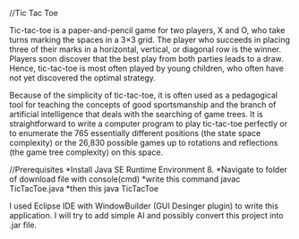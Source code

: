 //Tic Tac Toe

Tic-tac-toe is a paper-and-pencil game for two players, X and O, who take turns marking the spaces in a 3×3 grid. 
The player who succeeds in placing three of their marks in a horizontal, vertical, or diagonal row is the winner.
Players soon discover that the best play from both parties leads to a draw. 
Hence, tic-tac-toe is most often played by young children, who often have not yet discovered the optimal strategy.

Because of the simplicity of tic-tac-toe, it is often used as a pedagogical tool for teaching the concepts of good sportsmanship 
and the branch of artificial intelligence that deals with the searching of game trees. 
It is straightforward to write a computer program to play tic-tac-toe perfectly or 
to enumerate the 765 essentially different positions (the state space complexity) or 
the 26,830 possible games up to rotations and reflections (the game tree complexity) on this space.

//Prerequisites
*Install Java SE Runtime Environment 8.
*Navigate to folder of download file with console(cmd)
*write this command javac TicTacToe.java
*then this java TicTacToe

I used Eclipse IDE with WindowBuilder (GUI Desinger plugin) to write this application.
I will try to add simple AI and possibly convert this project into .jar file.
